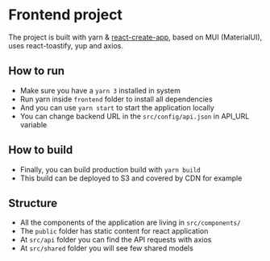 # Frontend project
The project is built with yarn & [react-create-app](https://github.com/facebook/create-react-app), 
based on MUI (MaterialUI), uses react-toastify, yup and axios.

## How to run
- Make sure you have a `yarn 3` installed in system
- Run yarn inside `frontend` folder to install all dependencies
- And you can use `yarn start` to start the application locally
- You can change backend URL in the `src/config/api.json` in API_URL variable

## How to build
- Finally, you can build production build with `yarn build`
- This build can be deployed to S3 and covered by CDN for example

## Structure
- All the components of the application are living in `src/components/`
- The `public` folder has static content for react application
- At `src/api` folder you can find the API requests with axios
- At `src/shared` folder you will see few shared models
